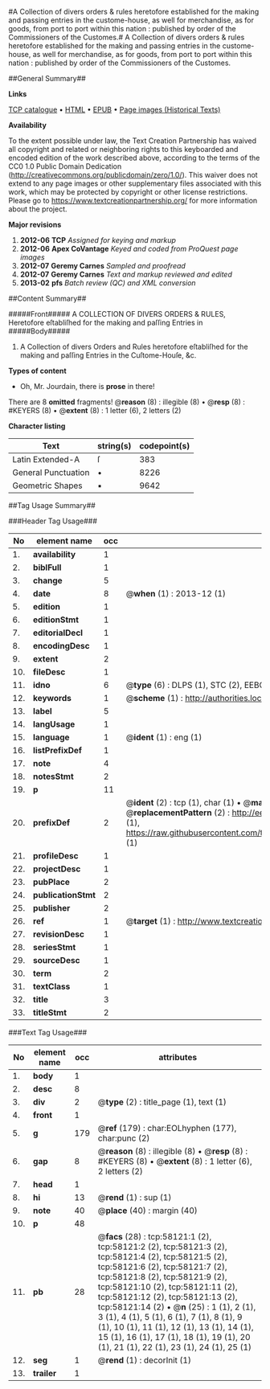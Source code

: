 #A Collection of divers orders & rules heretofore established for the making and passing entries in the custome-house, as well for merchandise, as for goods, from port to port within this nation : published by order of the Commissioners of the Customes.#
A Collection of divers orders & rules heretofore established for the making and passing entries in the custome-house, as well for merchandise, as for goods, from port to port within this nation : published by order of the Commissioners of the Customes.

##General Summary##

**Links**

[TCP catalogue](http://www.ota.ox.ac.uk/tcp/)  • 
[HTML](http://tei.it.ox.ac.uk/tcp/Texts-HTML/free/A33/A33818.html)  • 
[EPUB](http://tei.it.ox.ac.uk/tcp/Texts-EPUB/free/A33/A33818.epub) • 
[Page images (Historical Texts)](https://historicaltexts.jisc.ac.uk/eebo-12267892e)

**Availability**

To the extent possible under law, the Text Creation Partnership has waived all copyright and related or neighboring rights to this keyboarded and encoded edition of the work described above, according to the terms of the CC0 1.0 Public Domain Dedication (http://creativecommons.org/publicdomain/zero/1.0/). This waiver does not extend to any page images or other supplementary files associated with this work, which may be protected by copyright or other license restrictions. Please go to https://www.textcreationpartnership.org/ for more information about the project.

**Major revisions**

1. __2012-06__ __TCP__ *Assigned for keying and markup*
1. __2012-06__ __Apex CoVantage__ *Keyed and coded from ProQuest page images*
1. __2012-07__ __Geremy Carnes__ *Sampled and proofread*
1. __2012-07__ __Geremy Carnes__ *Text and markup reviewed and edited*
1. __2013-02__ __pfs__ *Batch review (QC) and XML conversion*

##Content Summary##

#####Front#####
A COLLECTION OF DIVERS ORDERS & RULES, Heretofore eſtabliſhed for the making and paſſing Entries in 
#####Body#####

1. A Collection of divers Orders and Rules heretofore eſtabliſhed for the making and paſſing Entries in the Cuſtome-Houſe, &c.

**Types of content**

  * Oh, Mr. Jourdain, there is **prose** in there!

There are 8 **omitted** fragments! 
 @__reason__ (8) : illegible (8)  •  @__resp__ (8) : #KEYERS (8)  •  @__extent__ (8) : 1 letter (6), 2 letters (2)

**Character listing**


|Text|string(s)|codepoint(s)|
|---|---|---|
|Latin Extended-A|ſ|383|
|General Punctuation|•|8226|
|Geometric Shapes|▪|9642|

##Tag Usage Summary##

###Header Tag Usage###

|No|element name|occ|attributes|
|---|---|---|---|
|1.|__availability__|1||
|2.|__biblFull__|1||
|3.|__change__|5||
|4.|__date__|8| @__when__ (1) : 2013-12 (1)|
|5.|__edition__|1||
|6.|__editionStmt__|1||
|7.|__editorialDecl__|1||
|8.|__encodingDesc__|1||
|9.|__extent__|2||
|10.|__fileDesc__|1||
|11.|__idno__|6| @__type__ (6) : DLPS (1), STC (2), EEBO-CITATION (1), OCLC (1), VID (1)|
|12.|__keywords__|1| @__scheme__ (1) : http://authorities.loc.gov/ (1)|
|13.|__label__|5||
|14.|__langUsage__|1||
|15.|__language__|1| @__ident__ (1) : eng (1)|
|16.|__listPrefixDef__|1||
|17.|__note__|4||
|18.|__notesStmt__|2||
|19.|__p__|11||
|20.|__prefixDef__|2| @__ident__ (2) : tcp (1), char (1)  •  @__matchPattern__ (2) : ([0-9\-]+):([0-9IVX]+) (1), (.+) (1)  •  @__replacementPattern__ (2) : http://eebo.chadwyck.com/downloadtiff?vid=$1&page=$2 (1), https://raw.githubusercontent.com/textcreationpartnership/Texts/master/tcpchars.xml#$1 (1)|
|21.|__profileDesc__|1||
|22.|__projectDesc__|1||
|23.|__pubPlace__|2||
|24.|__publicationStmt__|2||
|25.|__publisher__|2||
|26.|__ref__|1| @__target__ (1) : http://www.textcreationpartnership.org/docs/. (1)|
|27.|__revisionDesc__|1||
|28.|__seriesStmt__|1||
|29.|__sourceDesc__|1||
|30.|__term__|2||
|31.|__textClass__|1||
|32.|__title__|3||
|33.|__titleStmt__|2||


###Text Tag Usage###

|No|element name|occ|attributes|
|---|---|---|---|
|1.|__body__|1||
|2.|__desc__|8||
|3.|__div__|2| @__type__ (2) : title_page (1), text (1)|
|4.|__front__|1||
|5.|__g__|179| @__ref__ (179) : char:EOLhyphen (177), char:punc (2)|
|6.|__gap__|8| @__reason__ (8) : illegible (8)  •  @__resp__ (8) : #KEYERS (8)  •  @__extent__ (8) : 1 letter (6), 2 letters (2)|
|7.|__head__|1||
|8.|__hi__|13| @__rend__ (1) : sup (1)|
|9.|__note__|40| @__place__ (40) : margin (40)|
|10.|__p__|48||
|11.|__pb__|28| @__facs__ (28) : tcp:58121:1 (2), tcp:58121:2 (2), tcp:58121:3 (2), tcp:58121:4 (2), tcp:58121:5 (2), tcp:58121:6 (2), tcp:58121:7 (2), tcp:58121:8 (2), tcp:58121:9 (2), tcp:58121:10 (2), tcp:58121:11 (2), tcp:58121:12 (2), tcp:58121:13 (2), tcp:58121:14 (2)  •  @__n__ (25) : 1 (1), 2 (1), 3 (1), 4 (1), 5 (1), 6 (1), 7 (1), 8 (1), 9 (1), 10 (1), 11 (1), 12 (1), 13 (1), 14 (1), 15 (1), 16 (1), 17 (1), 18 (1), 19 (1), 20 (1), 21 (1), 22 (1), 23 (1), 24 (1), 25 (1)|
|12.|__seg__|1| @__rend__ (1) : decorInit (1)|
|13.|__trailer__|1||
